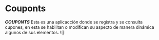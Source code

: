 # Couponts
***COUPONTS***
Esta es una aplicacción donde se registra y se consulta cupones, en esta se habilitan o modifican 
su aspecto de manera dinámica algunos de sus elementos. 
![]